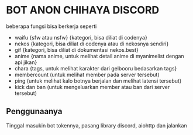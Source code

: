 # BOT ANON CHIHAYA DISCORD
beberapa fungsi bisa berkerja seperti
- waifu {sfw atau nsfw} {kategori, bisa diliat di codenya}
- nekos {kategori, bisa diliat di codenya atau di nekosnya sendiri}
- gif {kategori, bisa diliat di dokumentasi nekos.best}
- anime {nama anime, untuk melihat detail anime di myanimelist dengan api jikan}
- chara {tags, untuk melihat karakter dari gelbooru bedasarkan tags}
- membercount (untuk melihat member pada server tersebut)
- ping (untuk melihat kalo botnya berjalan dan melihat latensi tersebut)
- kick dan ban (untuk mengeluarkan member atau ban dari server tersebut)

## Penggunaanya
Tinggal masukin bot tokennya, pasang library discord, aiohttp dan jalankan
